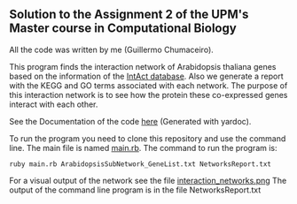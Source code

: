 ## Solution to the Assignment 2 of the UPM's Master course in Computational Biology

All the code was written by me (Guillermo Chumaceiro).

This program finds the interaction network of Arabidopsis thaliana genes based on the information of the [IntAct database](https://www.ebi.ac.uk/intact/home). Also we generate a report with the KEGG and GO terms associated with each network. The purpose of this interaction network is to see how the protein these co-expressed genes interact with each other.

See the Documentation of the code [here](./doc/) (Generated with yardoc).

To run the program you need to clone this repository and use the command line. The main file is named [main.rb](./main.rb). The command to run the program is: 
```
ruby main.rb ArabidopsisSubNetwork_GeneList.txt NetworksReport.txt
```

For a visual output of the network see the file [interaction_networks.png](./interaction_networks.png)
The output of the command line program is in the file NetworksReport.txt